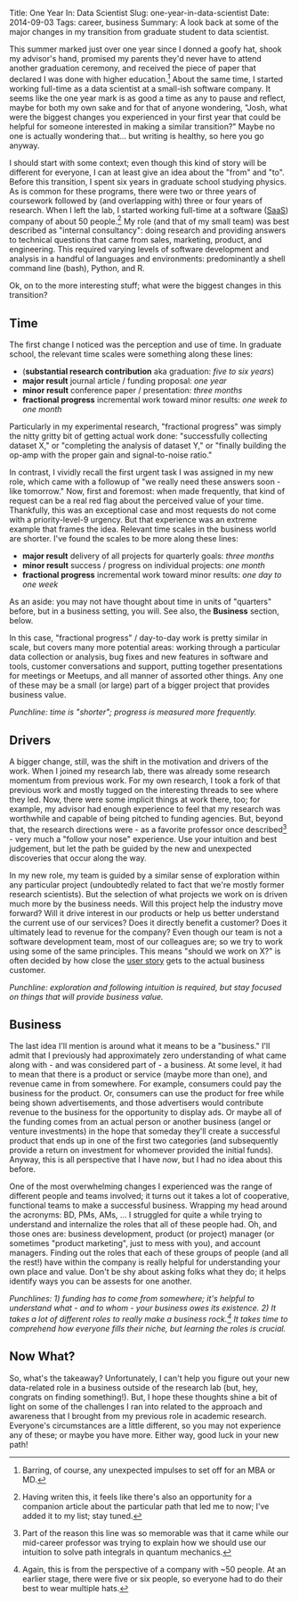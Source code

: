 Title: One Year In: Data Scientist
Slug: one-year-in-data-scientist
Date: 2014-09-03
Tags: career, business
Summary: A look back at some of the major changes in my transition from graduate student to data scientist. 

This summer marked just over one year since I donned a goofy hat, shook my advisor's hand, promised my parents they'd never have to attend another graduation ceremony, and received the piece of paper that declared I was done with higher education.[^school] About the same time, I started working full-time as a data scientist at a small-ish software company. It seems like the one year mark is as good a time as any to pause and reflect, maybe for both my own sake and for that of anyone wondering, "Josh, what were the biggest changes you experienced in your first year that could be helpful for someone interested in making a similar transition?" Maybe no one is actually wondering that... but writing is healthy, so here you go anyway. 

I should start with some context; even though this kind of story will be different for everyone, I can at least give an idea about the "from" and "to". Before this transition, I spent six years in graduate school studying physics. As is common for these programs, there were two or three years of coursework followed by (and overlapping with) three or four years of research. When I left the lab, I started working full-time at a software ([SaaS](http://en.wikipedia.org/wiki/Software_as_a_service)) company of about 50 people.[^path] My role (and that of my small team) was best described as "internal consultancy": doing research and providing answers to technical questions that came from sales, marketing, product, and engineering. This required varying levels of software development and analysis in a handful of languages and environments: predominantly a shell command line (bash), Python, and R. 

Ok, on to the more interesting stuff; what were the biggest changes in this transition? 

## Time

The first change I noticed was the perception and use of time. In graduate school, the relevant time scales were something along these lines: 

- (**substantial research contribution** aka graduation: *five to six years*)
- **major result** journal article / funding proposal: *one year*
- **minor result** conference paper / presentation: *three months* 
- **fractional progress** incremental work toward minor results: *one week to one month*

Particularly in my experimental research, "fractional progress" was simply the nitty gritty bit of getting actual work done: "successfully collecting dataset X," or "completing the analysis of dataset Y," or "finally building the op-amp with the proper gain and signal-to-noise ratio." 

In contrast, I vividly recall the first urgent task I was assigned in my new role, which came with a followup of "we really need these answers soon - like tomorrow." Now, first and foremost: when made frequently, that kind of request can be a real red flag about the perceived value of your time. Thankfully, this was an exceptional case and most requests do not come with a priority-level-9 urgency. But that experience was an extreme example that frames the idea. Relevant time scales in the business world are shorter. I've found the scales to be more along these lines:

- **major result** delivery of all projects for quarterly goals: *three months* 
- **minor result** success / progress on individual projects: *one month*
- **fractional progress** incremental work toward minor results: *one day to one week* 

As an aside: you may not have thought about time in units of "quarters" before, but in a business setting, you will. See also, the **Business** section, below.

In this case, "fractional progress" / day-to-day work is pretty similar in scale, but covers many more potential areas: working through a particular data collection or analysis, bug fixes and new features in software and tools, customer conversations and support, putting together presentations for meetings or Meetups, and all manner of assorted other things. Any one of these may be a small (or large) part of a bigger project that provides business value.  

*Punchline: time is "shorter"; progress is measured more frequently.* 

## Drivers

A bigger change, still, was the shift in the motivation and drivers of the work. When I joined my research lab, there was already some research momentum from previous work. For my own research, I took a fork of that previous work and mostly tugged on the interesting threads to see where they led. Now, there were some implicit things at work there, too; for example, my advisor had enough experience to feel that my research was worthwhile and capable of being pitched to funding agencies. But, beyond that, the research directions were - as a favorite professor once described[^intuition] - very much a "follow your nose" experience. Use your intuition and best judgement, but let the path be guided by the new and unexpected discoveries that occur along the way.  

In my new role, my team is guided by a similar sense of exploration within any particular project (undoubtedly related to fact that we're mostly former research scientists). But the selection of what projects we work on is driven much more by the business needs. Will this project help the industry move forward? Will it drive interest in our products or help us better understand the current use of our services? Does it directly benefit a customer? Does it ultimately lead to revenue for the company? Even though our team is not a software development team, most of our colleagues are; so we try to work using some of the same principles. This means "should we work on X?" is often decided by how close the [user story](http://en.wikipedia.org/wiki/User_story) gets to the actual business customer. 

*Punchline: exploration and following intuition is required, but stay focused on things that will provide business value.* 

## Business

The last idea I'll mention is around what it means to be a "business." I'll admit that I previously had approximately zero understanding of what came along with - and was considered part of - a business. At some level, it had to mean that there is a product or service (maybe more than one), and revenue came in from somewhere. For example, consumers could pay the business for the product. Or, consumers can use the product for free while being shown advertisements, and those advertisers would contribute revenue to the business for the opportunity to display ads. Or maybe all of the funding comes from an actual person or another business (angel or venture investments) in the hope that someday they'll create a successful product that ends up in one of the first two categories (and subsequently provide a return on investment for whomever provided the initial funds). Anyway, this is all perspective that I have *now*, but I had no idea about this before. 

One of the most overwhelming changes I experienced was the range of different people and teams involved; it turns out it takes a lot of cooperative, functional teams to make a successful business. Wrapping my head around the acronyms: BD, PMs, AMs, ... I struggled for quite a while trying to understand and internalize the roles that all of these people had. Oh, and those ones are: business development, product (or project) manager (or sometimes "product marketing", just to mess with you), and account managers. Finding out the roles that each of these groups of people (and all the rest!) have within the company is really helpful for understanding your own place and value. Don't be shy about asking folks what they do; it helps identify ways you can be assests for one another. 

*Punchlines: 1) funding has to come from somewhere; it's helpful to understand what - and to whom - your business owes its existence. 2) It takes a lot of different roles to really make a business rock.[^headcount] It takes time to comprehend how everyone fills their niche, but learning the roles is crucial.* 


## Now What?

So, what's the takeaway? Unfortunately, I can't help you figure out your new data-related role in a business outside of the research lab (but, hey, congrats on finding something!). But, I hope these thoughts shine a bit of light on some of the challenges I ran into related to the approach and awareness that I brought from my previous role in academic research. Everyone's circumstances are a little different, so you may not experience any of these; or maybe you have more. Either way, good luck in your new path!


[^school]: Barring, of course, any unexpected impulses to set off for an MBA or MD.

[^path]: Having writen this, it feels like there's also an opportunity for a companion article about the particular path that led me to now; I've added it to my list; stay tuned. 

[^intuition]: Part of the reason this line was so memorable was that it came while our mid-career professor was trying to explain how we should use our intuition to solve path integrals in quantum mechanics.  

[^headcount]: Again, this is from the perspective of a company with ~50 people. At an earlier stage, there were five or six people, so everyone had to do their best to wear multiple hats.






